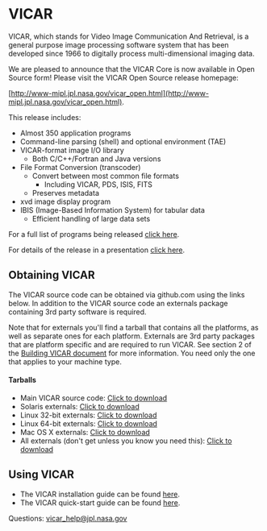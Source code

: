 # VICAR
VICAR, which stands for Video Image Communication And Retrieval, is a general purpose image processing software system that has been developed since 1966 to digitally process multi-dimensional imaging data.

We are pleased to announce that the VICAR Core is now available in Open
Source form! Please visit the VICAR Open Source release homepage:

[http://www-mipl.jpl.nasa.gov/vicar_open.html](http://www-mipl.jpl.nasa.gov/vicar_open.html).

This release includes:

* Almost 350 application programs
* Command-line parsing (shell) and optional environment (TAE)
* VICAR-format image I/O library
  - Both C/C++/Fortran and Java versions
* File Format Conversion (transcoder)
  - Convert between most common file formats
    - Including VICAR, PDS, ISIS, FITS
  - Preserves metadata
* xvd image display program
* IBIS (Image-Based Information System) for tabular data
  - Efficient handling of large data sets


For a full list of programs being released [click here](vos/docsource/vicar/VICAR_OS_contents_v1.0.pdf).

For details of the release in a presentation [click here](vos/docsource/vicar/vicar_open_source.pdf).


## Obtaining VICAR

The VICAR source code can be obtained via github.com using the links below. In addition to the VICAR source code an externals package containing 3rd party software is required. 

Note that for externals you'll find a tarball that contains all the platforms, as
well as separate ones for each platform. Externals are 3rd party packages that are platform specific and are required to run VICAR. See section 2 of the [Building VICAR document](vos/docsource/vicar/VICAR_build_1.0.pdf) for more information. You need only the one that
applies to your machine type.


#### Tarballs

* Main VICAR source code:  [Click to download](https://github.jpl.nasa.gov/MIPL/VICAR/tarball/master)
* Solaris externals:  [Click to download](http://www-mipl.jpl.nasa.gov/vicar_os/v1.0/vicar_open_ext_sun-solr_1.0.tar.gz)
* Linux 32-bit externals:  [Click to download](http://www-mipl.jpl.nasa.gov/vicar_os/v1.0/vicar_open_ext_x86-linux_1.0.tar.gz)
* Linux 64-bit externals:  [Click to download](http://www-mipl.jpl.nasa.gov/vicar_os/v1.0/vicar_open_ext_x86-64-linx_1.0.tar.gz)
* Mac OS X externals:  [Click to download](http://www-mipl.jpl.nasa.gov/vicar_os/v1.0/vicar_open_ext_x86-macosx_1.0.tar.gz)
* All externals (don't get unless you know you need this): [Click to download](http://www-mipl.jpl.nasa.gov/vicar_os/v1.0/vicar_open_ext_1.0.tar.gz)

## Using VICAR

* The VICAR installation guide can be found [here](vos/docsource/vicar/VICAR_build_1.0.pdf).
* The VICAR quick-start guide can be found [here](vos/docsource/vicar/VICAR_guide_1.0.pdf).


Questions:  vicar_help@jpl.nasa.gov
